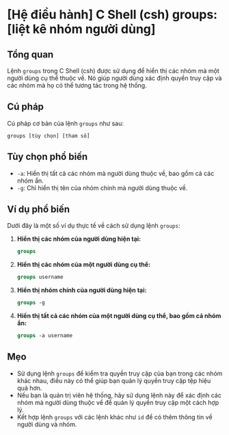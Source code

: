 # [Hệ điều hành] C Shell (csh) groups: [liệt kê nhóm người dùng]

## Tổng quan
Lệnh `groups` trong C Shell (csh) được sử dụng để hiển thị các nhóm mà một người dùng cụ thể thuộc về. Nó giúp người dùng xác định quyền truy cập và các nhóm mà họ có thể tương tác trong hệ thống.

## Cú pháp
Cú pháp cơ bản của lệnh `groups` như sau:
```
groups [tùy chọn] [tham số]
```

## Tùy chọn phổ biến
- `-a`: Hiển thị tất cả các nhóm mà người dùng thuộc về, bao gồm cả các nhóm ẩn.
- `-g`: Chỉ hiển thị tên của nhóm chính mà người dùng thuộc về.

## Ví dụ phổ biến
Dưới đây là một số ví dụ thực tế về cách sử dụng lệnh `groups`:

1. **Hiển thị các nhóm của người dùng hiện tại:**
   ```csh
   groups
   ```

2. **Hiển thị các nhóm của một người dùng cụ thể:**
   ```csh
   groups username
   ```

3. **Hiển thị nhóm chính của người dùng hiện tại:**
   ```csh
   groups -g
   ```

4. **Hiển thị tất cả các nhóm của một người dùng cụ thể, bao gồm cả nhóm ẩn:**
   ```csh
   groups -a username
   ```

## Mẹo
- Sử dụng lệnh `groups` để kiểm tra quyền truy cập của bạn trong các nhóm khác nhau, điều này có thể giúp bạn quản lý quyền truy cập tệp hiệu quả hơn.
- Nếu bạn là quản trị viên hệ thống, hãy sử dụng lệnh này để xác định các nhóm mà người dùng thuộc về để quản lý quyền truy cập một cách hợp lý.
- Kết hợp lệnh `groups` với các lệnh khác như `id` để có thêm thông tin về người dùng và nhóm.